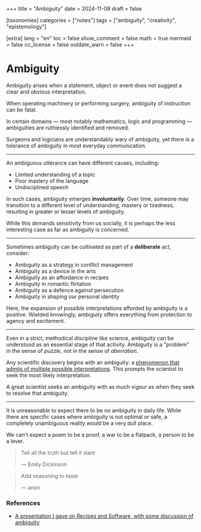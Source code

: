 +++
title = "Ambiguity"
date = 2024-11-08
draft = false

[taxonomies]
categories = ["notes"]
tags = ["ambiguity", "creativity", "epistemology"]

[extra]
lang = "en"
toc = false
show_comment = false
math = true
mermaid = false
cc_license = false
outdate_warn = false
+++

# Ambiguity

Ambiguity arises when a statement, object or event does not
suggest a clear and obvious interpretation.

When operating machinery or performing surgery, ambiguity of
instruction can be fatal.

In certain domains — most notably mathematics, logic and programming —
ambiguities are ruthlessly identified and removed.

Surgeons and logicians are understandably wary of ambiguity,
yet there is a tolerance of ambiguity in most everyday communication.

---

An ambiguous utterance can have different causes, including:

* Limited understanding of a topic
* Poor mastery of the language
* Undisciplined speech

In such cases, ambiguity emerges **involuntarily**.
Over time, someone may transition to a different level of understanding,
mastery or tiredness, resulting in greater or lesser levels of ambiguity.

While this demands sensitivity from us socially, it is perhaps the less
interesting case as far as ambiguity is concerned.

---

Sometimes ambiguity can be cultivated as part of a **deliberate** act, consider:

* Ambiguity as a strategy in conflict management
* Ambiguity as a device in the arts
* Ambiguity as an affordance in recipes
* Ambiguity in romantic flirtation
* Ambiguity as a defence against persecution
* Ambiguity in shaping our personal identity

Here, the expansion of possible interpretations afforded by ambiguity is a positive.
Wielded knowingly, ambiguity offers everything from protection to agency and excitement.

---

Even in a strict, methodical discipline like science, ambiguity can be understood
as an essential stage of that activity.
Ambiguity is a "problem" in the sense of _puzzle_, not in the sense of _aberration_.

Any scientific discovery begins with an ambiguity:
a [phenomenon that admits of multiple possible interpretations](@/notes/inverseproblems.md).
This prompts the scientist to seek the most likely interpretation.

A great scientist seeks an ambiguity with as much vigour as when they
seek to resolve that ambiguity.

---

It is unreasonable to expect there to be no ambiguity in daily life.
While there are specific cases where ambiguity is not optimal or safe,
a completely unambiguous reality would be a very dull place.

We can't expect a poem to be a proof, a war to be a flatpack, a person to be a lever.

> Tell all the truth but tell it slant
>
> — Emily Dickinson

> Add seasoning to taste
>
> — anon


### References

- [A presentation I gave on Recipes and Software, with some discussion of ambiguity](https://www.youtube.com/watch?v=PW_gWv6OysM&list=PL-qBHd6_LXWYefHij0dJ7c9X-Q9QfFFFa&index=2)

